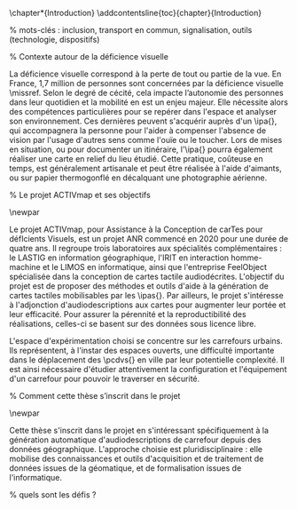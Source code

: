 \chapter*{Introduction}
\addcontentsline{toc}{chapter}{Introduction}

% mots-clés : inclusion, transport en commun, signalisation, outils (technologie, dispositifs)

% Contexte autour de la déficience visuelle

La déficience visuelle correspond à la perte de tout ou partie de la vue. En France, 1,7 million de personnes sont concernées par la déficience visuelle \missref. Selon le degré de cécité, cela impacte l’autonomie des personnes dans leur quotidien et la mobilité en est un enjeu majeur. Elle nécessite alors des compétences particulières pour se repérer dans l'espace et analyser son environnement. Ces dernières peuvent s'acquérir auprès d'un \ipa{}, qui accompagnera la personne pour l'aider à compenser l'absence de vision par l'usage d'autres sens comme l'ouïe ou le toucher. Lors de mises en situation, ou pour documenter un itinéraire, l'\ipa{} pourra également réaliser une carte en relief du lieu étudié. Cette pratique, coûteuse en temps, est généralement artisanale et peut être réalisée à l'aide d'aimants, ou sur papier thermogonflé en décalquant une photographie aérienne.

% Le projet ACTIVmap et ses objectifs

\newpar

Le projet ACTIVmap, pour Assistance à la Conception de carTes pour défIcients Visuels, est un projet ANR commencé en 2020 pour une durée de quatre ans. Il regroupe trois laboratoires aux spécialités complémentaires : le LASTIG en information géographique, l'IRIT en interaction homme-machine et le LIMOS en informatique, ainsi que l'entreprise FeelObject spécialisée dans la conception de cartes tactile audiodécrites. L'objectif du projet est de proposer des méthodes et outils d'aide à la génération de cartes tactiles mobilisables par les \ipas{}. Par ailleurs, le projet s'intéresse à l'adjonction d'audiodescriptions aux cartes pour augmenter leur portée et leur efficacité. Pour assurer la pérennité et la reproductibilité des réalisations, celles-ci se basent sur des données sous licence libre.

L'espace d'expérimentation choisi se concentre sur les carrefours urbains. Ils représentent, à l'instar des espaces ouverts, une difficulté importante dans le déplacement des \pcdvs{} en ville par leur potentielle complexité. Il est ainsi nécessaire d'étudier attentivement la configuration et l'équipement d'un carrefour pour pouvoir le traverser en sécurité.

% Comment cette thèse s’inscrit dans le projet

\newpar

Cette thèse s'inscrit dans le projet en s'intéressant spécifiquement à la génération automatique d'audiodescriptions de carrefour depuis des données géographique. L'approche choisie est pluridisciplinaire : elle mobilise des connaissances et outils d'acquisition et de traitement de données issues de la géomatique, et de formalisation issues de l'informatique.

% quels sont les défis ?
